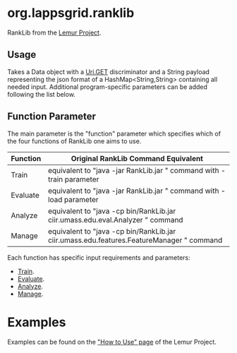 # org.lappsgrid.ranklib
RankLib from the [Lemur Project](https://sourceforge.net/p/lemur/wiki/RankLib/).

## Usage

Takes a Data<String> object with a [Uri.GET](http://vocab.lappsgrid.org/ns/action/get) discriminator and a String payload representing the json format of a HashMap<String,String> containing all needed input. Additional program-specific parameters can be added following the list below.

## Function Parameter

The main parameter is the "function" parameter which specifies which of the four functions of RankLib one aims to use.

| Function | Original RankLib Command Equivalent |
| --- | --- |
| Train | equivalent to "java -jar RankLib.jar <Params>" command with -train parameter |
| Evaluate | equivalent to "java -jar RankLib.jar <Params>" command with -load parameter |
| Analyze | equivalent to "java -cp bin/RankLib.jar ciir.umass.edu.eval.Analyzer <Params>" command |
| Manage | equivalent to "java -cp bin/RankLib.jar ciir.umass.edu.features.FeatureManager <Params>" command |

Each function has specific input requirements and parameters:

* [Train](md/train/main.md).
* [Evaluate](md/evaluate/main.md).
* [Analyze](md/analyze/main.md).
* [Manage](md/analyze/main.md).

# Examples
Examples can be found on the ["How to Use" page](https://sourceforge.net/p/lemur/wiki/RankLib%20How%20to%20use/) of the Lemur Project.
